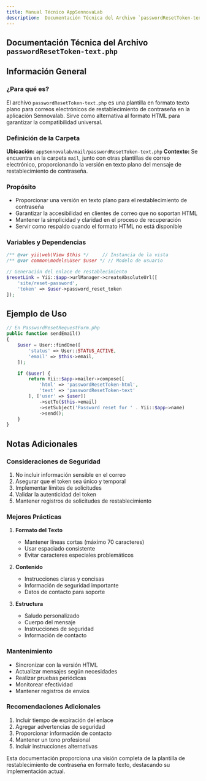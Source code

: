 ```yaml
---
title: Manual Técnico AppSennovaLab
description:  Documentación Técnica del Archivo `passwordResetToken-text.php`
---
```


## Documentación Técnica del Archivo `passwordResetToken-text.php`

## Información General

### ¿Para qué es?
El archivo `passwordResetToken-text.php` es una plantilla en formato texto plano para correos electrónicos de restablecimiento de contraseña en la aplicación Sennovalab. Sirve como alternativa al formato HTML para garantizar la compatibilidad universal.

### Definición de la Carpeta
**Ubicación:** `appSennovalab/mail/passwordResetToken-text.php`
**Contexto:** Se encuentra en la carpeta `mail`, junto con otras plantillas de correo electrónico, proporcionando la versión en texto plano del mensaje de restablecimiento de contraseña.

### Propósito
- Proporcionar una versión en texto plano para el restablecimiento de contraseña
- Garantizar la accesibilidad en clientes de correo que no soportan HTML
- Mantener la simplicidad y claridad en el proceso de recuperación
- Servir como respaldo cuando el formato HTML no está disponible

### Variables y Dependencias
```php
/** @var yii\web\View $this */     // Instancia de la vista
/** @var common\models\User $user */ // Modelo de usuario

// Generación del enlace de restablecimiento
$resetLink = Yii::$app->urlManager->createAbsoluteUrl([
    'site/reset-password', 
    'token' => $user->password_reset_token
]);
```

## Ejemplo de Uso
```php
// En PasswordResetRequestForm.php
public function sendEmail()
{
    $user = User::findOne([
        'status' => User::STATUS_ACTIVE,
        'email' => $this->email,
    ]);

    if ($user) {
        return Yii::$app->mailer->compose([
            'html' => 'passwordResetToken-html',
            'text' => 'passwordResetToken-text'
        ], ['user' => $user])
            ->setTo($this->email)
            ->setSubject('Password reset for ' . Yii::$app->name)
            ->send();
    }
}
```

## Notas Adicionales

### Consideraciones de Seguridad
1. No incluir información sensible en el correo
2. Asegurar que el token sea único y temporal
3. Implementar límites de solicitudes
4. Validar la autenticidad del token
5. Mantener registros de solicitudes de restablecimiento

### Mejores Prácticas
1. **Formato del Texto**
   - Mantener líneas cortas (máximo 70 caracteres)
   - Usar espaciado consistente
   - Evitar caracteres especiales problemáticos

2. **Contenido**
   - Instrucciones claras y concisas
   - Información de seguridad importante
   - Datos de contacto para soporte

3. **Estructura**
   - Saludo personalizado
   - Cuerpo del mensaje
   - Instrucciones de seguridad
   - Información de contacto

### Mantenimiento
- Sincronizar con la versión HTML
- Actualizar mensajes según necesidades
- Realizar pruebas periódicas
- Monitorear efectividad
- Mantener registros de envíos

### Recomendaciones Adicionales
1. Incluir tiempo de expiración del enlace
2. Agregar advertencias de seguridad
3. Proporcionar información de contacto
4. Mantener un tono profesional
5. Incluir instrucciones alternativas

Esta documentación proporciona una visión completa de la plantilla de restablecimiento de contraseña en formato texto, destacando su implementación actual.
